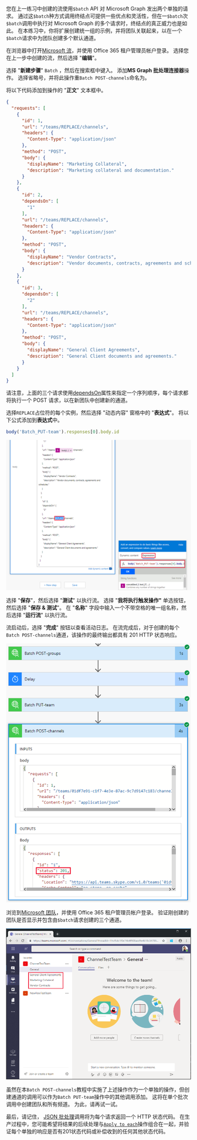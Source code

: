 <!-- markdownlint-disable MD002 MD041 -->

您在上一练习中创建的流使用`$batch` API 对 Microsoft Graph 发出两个单独的请求。 通过这`$batch`种方式调用终结点可提供一些优点和灵活性，但在一`$batch`次`$batch`调用中执行对 Microsoft Graph 的多个请求时，终结点的真正威力也是如此。 在本练习中，你将扩展创建统一组的示例，并将团队关联起来，以在一个`$batch`请求中为团队创建多个默认通道。

在浏览器中打开[Microsoft 流](https://flow.microsoft.com)，并使用 Office 365 租户管理员帐户登录。 选择您在上一步中创建的流，然后选择 "**编辑**"。

选择 "**新建步骤**" `Batch` ，然后在搜索框中键入。 添加**MS Graph 批处理连接器**操作。 选择省略号，并将此操作重`Batch POST-channels`命名为。

将以下代码添加到操作的 "**正文**" 文本框中。

```json
{
  "requests": [
    {
      "id": 1,
      "url": "/teams/REPLACE/channels",
      "headers": {
        "Content-Type": "application/json"
      },
      "method": "POST",
      "body": {
        "displayName": "Marketing Collateral",
        "description": "Marketing collateral and documentation."
      }
    },
    {
      "id": 2,
      "dependsOn": [
        "1"
      ],
      "url": "/teams/REPLACE/channels",
      "headers": {
        "Content-Type": "application/json"
      },
      "method": "POST",
      "body": {
        "displayName": "Vendor Contracts",
        "description": "Vendor documents, contracts, agreements and schedules."
      }
    },
    {
      "id": 3,
      "dependsOn": [
        "2"
      ],
      "url": "/teams/REPLACE/channels",
      "headers": {
        "Content-Type": "application/json"
      },
      "method": "POST",
      "body": {
        "displayName": "General Client Agreements",
        "description": "General Client documents and agreements."
      }
    }
  ]
}
```

请注意，上面的三个请求使用[dependsOn](https://docs.microsoft.com/graph/json-batching#sequencing-requests-with-the-dependson-property)属性来指定一个序列顺序，每个请求都将执行一个 POST 请求，以在新团队中创建新的通道。

选择`REPLACE`占位符的每个实例，然后选择 "动态内容" 窗格中的 "**表达式**"。 将以下公式添加到**表达式**中。

```js
body('Batch_PUT-team').responses[0].body.id
```

![动态内容窗格中的表达式的屏幕截图](./images/flow-channel1.png)

选择 "**保存**"，然后选择 "**测试**" 以执行流。 选择 "**我将执行触发操作"** 单选按钮，然后选择 "**保存 & 测试**"。 在 "**名称**" 字段中输入一个不带空格的唯一组名称，然后选择 "**运行流**" 以执行流。

流启动后，选择 "**完成**" 按钮以查看活动日志。 在流完成后，对于创建的每个`Batch POST-channels`通道，该操作的最终输出都具有 201 HTTP 状态响应。

![成功流活动日志的屏幕截图](./images/flow-channel2.png)

浏览到[Microsoft 团队](https://teams.microsoft.com)，并使用 Office 365 租户管理员帐户登录。 验证刚创建的团队是否显示并包含由`$batch`请求创建的三个通道。

![显示新团队和频道的团队应用程序的屏幕截图](./images/team-channels.png)

虽然在本`Batch POST-channels`教程中实施了上述操作作为一个单独的操作，但创建通道的调用可以作为`Batch PUT-team`操作中的其他调用添加。 这将在单个批次调用中创建团队和所有频道。 为此，请再试一试。

最后，请记住， [JSON 批处理](https://docs.microsoft.com/graph/json-batching)调用将为每个请求返回一个 HTTP 状态代码。 在生产过程中，您可能希望将结果的后续处理与[`Apply to each`](https://docs.microsoft.com/flow/apply-to-each)操作组合在一起，并验证每个单独的响应是否有201状态代码或补偿收到的任何其他状态代码。
